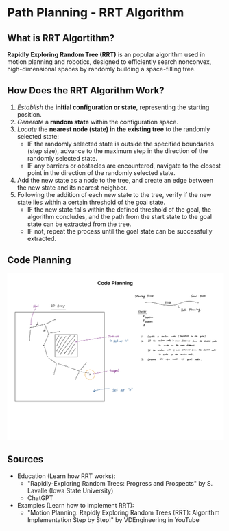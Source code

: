 # Path Planning - RRT Algorithm
## What is RRT Algortithm?
**Rapidly Exploring Random Tree (RRT)** is an popular algorithm used in motion planning and robotics, designed to efficiently search nonconvex, high-dimensional spaces by randomly building a space-filling tree.


## How Does the RRT Algorithm Work?
1. *Establish* the **initial configuration or state**, representing the starting position.
2. *Generate* a **random state** within the configuration space.
3. *Locate* the **nearest node (state) in the existing tree** to the randomly selected state:
    - IF the randomly selected state is outside the specified boundaries (step size), advance to the maximum step in the direction of the randomly selected state.
    - IF any barriers or obstacles are encountered, navigate to the closest point in the direction of the randomly selected state.
4. Add the new state as a node to the tree, and create an edge between the new state and its nearest neighbor.
5. Following the addition of each new state to the tree, verify if the new state lies within a certain threshold of the goal state.
    - IF the new state falls within the defined threshold of the goal, the algorithm concludes, and the path from the start state to the goal state can be extracted from the tree.
    - IF not, repeat the process until the goal state can be successfully extracted.


## Code Planning
![Code Planning v01](plan/codePlanning1.jpg)


## Sources
- Education (Learn how RRT works):
    - "Rapidly-Exploring Random Trees: Progress and Prospects" by S. Lavalle (Iowa State University)
    - ChatGPT
- Examples (Learn how to implement RRT):
    - "Motion Planning: Rapidly Exploring Random Trees (RRT): Algorithm Implementation Step by Step!" by VDEngineering in YouTube